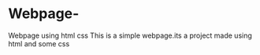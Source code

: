 # Webpage-
Webpage using html css 
This is a simple webpage.its a project made using html and some css
